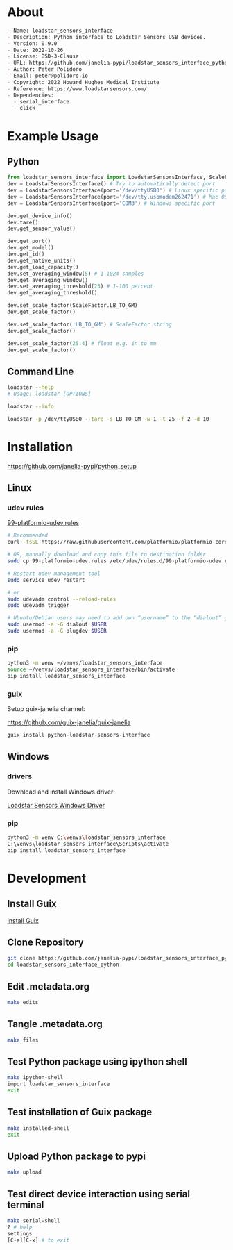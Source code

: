 <!---
    This file is generated automatically from .metadata.org
    File edits may be overwritten!
    --->


# About

```markdown
- Name: loadstar_sensors_interface
- Description: Python interface to Loadstar Sensors USB devices.
- Version: 0.9.0
- Date: 2022-10-26
- License: BSD-3-Clause
- URL: https://github.com/janelia-pypi/loadstar_sensors_interface_python
- Author: Peter Polidoro
- Email: peter@polidoro.io
- Copyright: 2022 Howard Hughes Medical Institute
- Reference: https://www.loadstarsensors.com/
- Dependencies:
  - serial_interface
  - click
```


# Example Usage


## Python

```python
from loadstar_sensors_interface import LoadstarSensorsInterface, ScaleFactor
dev = LoadstarSensorsInterface() # Try to automatically detect port
dev = LoadstarSensorsInterface(port='/dev/ttyUSB0') # Linux specific port
dev = LoadstarSensorsInterface(port='/dev/tty.usbmodem262471') # Mac OS X specific port
dev = LoadstarSensorsInterface(port='COM3') # Windows specific port

dev.get_device_info()
dev.tare()
dev.get_sensor_value()

dev.get_port()
dev.get_model()
dev.get_id()
dev.get_native_units()
dev.get_load_capacity()
dev.set_averaging_window(5) # 1-1024 samples
dev.get_averaging_window()
dev.set_averaging_threshold(25) # 1-100 percent
dev.get_averaging_threshold()

dev.set_scale_factor(ScaleFactor.LB_TO_GM)
dev.get_scale_factor()

dev.set_scale_factor('LB_TO_GM') # ScaleFactor string
dev.get_scale_factor()

dev.set_scale_factor(25.4) # float e.g. in to mm
dev.get_scale_factor()
```


## Command Line

```sh
loadstar --help
# Usage: loadstar [OPTIONS]

```

```sh
loadstar --info

```

```sh
loadstar -p /dev/ttyUSB0 --tare -s LB_TO_GM -w 1 -t 25 -f 2 -d 10

```


# Installation

<https://github.com/janelia-pypi/python_setup>


## Linux


### udev rules

[99-platformio-udev.rules](https://docs.platformio.org/en/stable/core/installation/udev-rules.html)

```sh
# Recommended
curl -fsSL https://raw.githubusercontent.com/platformio/platformio-core/master/scripts/99-platformio-udev.rules | sudo tee /etc/udev/rules.d/99-platformio-udev.rules

# OR, manually download and copy this file to destination folder
sudo cp 99-platformio-udev.rules /etc/udev/rules.d/99-platformio-udev.rules

# Restart udev management tool
sudo service udev restart

# or
sudo udevadm control --reload-rules
sudo udevadm trigger

# Ubuntu/Debian users may need to add own “username” to the “dialout” group
sudo usermod -a -G dialout $USER
sudo usermod -a -G plugdev $USER
```


### pip

```sh
python3 -m venv ~/venvs/loadstar_sensors_interface
source ~/venvs/loadstar_sensors_interface/bin/activate
pip install loadstar_sensors_interface
```


### guix

Setup guix-janelia channel:

<https://github.com/guix-janelia/guix-janelia>

```sh
guix install python-loadstar-sensors-interface
```


## Windows


### drivers

Download and install Windows driver:

[Loadstar Sensors Windows Driver](https://www.loadstarsensors.com/drivers-for-usb-load-cells-and-load-cell-interfaces.html)


### pip

```sh
python3 -m venv C:\venvs\loadstar_sensors_interface
C:\venvs\loadstar_sensors_interface\Scripts\activate
pip install loadstar_sensors_interface
```


# Development


## Install Guix

[Install Guix](https://guix.gnu.org/manual/en/html_node/Binary-Installation.html)


## Clone Repository

```sh
git clone https://github.com/janelia-pypi/loadstar_sensors_interface_python
cd loadstar_sensors_interface_python
```


## Edit .metadata.org

```sh
make edits
```


## Tangle .metadata.org

```sh
make files
```


## Test Python package using ipython shell

```sh
make ipython-shell
import loadstar_sensors_interface
exit
```


## Test installation of Guix package

```sh
make installed-shell
exit
```


## Upload Python package to pypi

```sh
make upload
```


## Test direct device interaction using serial terminal

```sh
make serial-shell
? # help
settings
[C-a][C-x] # to exit
```